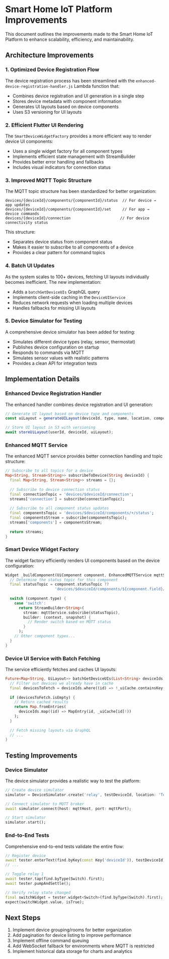 # Smart Home IoT Platform Improvements

This document outlines the improvements made to the Smart Home IoT Platform to enhance scalability, efficiency, and maintainability.

## Architecture Improvements

### 1. Optimized Device Registration Flow

The device registration process has been streamlined with the `enhanced-device-registration-handler.js` Lambda function that:

- Combines device registration and UI generation in a single step
- Stores device metadata with component information
- Generates UI layouts based on device components
- Uses S3 versioning for UI layouts

### 2. Efficient Flutter UI Rendering

The `SmartDeviceWidgetFactory` provides a more efficient way to render device UI components:

- Uses a single widget factory for all component types
- Implements efficient state management with StreamBuilder
- Provides better error handling and fallbacks
- Includes visual indicators for connection status

### 3. Improved MQTT Topic Structure

The MQTT topic structure has been standardized for better organization:

```
devices/{deviceId}/components/{componentId}/status  // For device → app updates
devices/{deviceId}/components/{componentId}/set     // For app → device commands
devices/{deviceId}/connection                      // For device connectivity status
```

This structure:
- Separates device status from component status
- Makes it easier to subscribe to all components of a device
- Provides a clear pattern for command topics

### 4. Batch UI Updates

As the system scales to 100+ devices, fetching UI layouts individually becomes inefficient. The new implementation:

- Adds a `batchGetDeviceUIs` GraphQL query
- Implements client-side caching in the `DeviceUIService`
- Reduces network requests when loading multiple devices
- Handles fallbacks for missing UI layouts

### 5. Device Simulator for Testing

A comprehensive device simulator has been added for testing:

- Simulates different device types (relay, sensor, thermostat)
- Publishes device configuration on startup
- Responds to commands via MQTT
- Simulates sensor values with realistic patterns
- Provides a clean API for integration tests

## Implementation Details

### Enhanced Device Registration Handler

The enhanced handler combines device registration and UI generation:

```javascript
// Generate UI layout based on device type and components
const uiLayout = generateUILayout(deviceId, type, name, location, components);

// Store UI layout in S3 with versioning
await storeUiLayout(userId, deviceId, uiLayout);
```

### Enhanced MQTT Service

The enhanced MQTT service provides better connection handling and topic structure:

```dart
// Subscribe to all topics for a device
Map<String, Stream<String>> subscribeToDevice(String deviceId) {
  final Map<String, Stream<String>> streams = {};
  
  // Subscribe to device connection status
  final connectionTopic = 'devices/$deviceId/connection';
  streams['connection'] = subscribe(connectionTopic);
  
  // Subscribe to all component status updates
  final componentsTopic = 'devices/$deviceId/components/+/status';
  final componentsStream = subscribe(componentsTopic);
  streams['components'] = componentsStream;
  
  return streams;
}
```

### Smart Device Widget Factory

The widget factory efficiently renders UI components based on the device configuration:

```dart
Widget _buildComponent(UiComponent component, EnhancedMQTTService mqttService, String deviceId) {
  // Determine the status topic for this component
  final statusTopic = component.statusTopic ?? 
                      'devices/$deviceId/components/${component.field}/status';
  
  switch (component.type) {
    case 'switch':
      return StreamBuilder<String>(
        stream: mqttService.subscribe(statusTopic),
        builder: (context, snapshot) {
          // Render switch based on MQTT status
        }
      );
    // Other component types...
  }
}
```

### Device UI Service with Batch Fetching

The service efficiently fetches and caches UI layouts:

```dart
Future<Map<String, UiLayout>> batchGetDeviceUIs(List<String> deviceIds) async {
  // Filter out devices we already have in cache
  final devicesToFetch = deviceIds.where((id) => !_uiCache.containsKey(id)).toList();
  
  if (devicesToFetch.isEmpty) {
    // Return cached results
    return Map.fromEntries(
      deviceIds.map((id) => MapEntry(id, _uiCache[id]!))
    );
  }
  
  // Fetch missing layouts via GraphQL
  // ...
}
```

## Testing Improvements

### Device Simulator

The device simulator provides a realistic way to test the platform:

```dart
// Create device simulator
simulator = DeviceSimulator.create('relay', testDeviceId, location: 'Test Room');

// Connect simulator to MQTT broker
await simulator.connect(host: mqttHost, port: mqttPort);

// Start simulator
simulator.start();
```

### End-to-End Tests

Comprehensive end-to-end tests validate the entire flow:

```dart
// Register device
await tester.enterText(find.byKey(const Key('deviceId')), testDeviceId);
// ...

// Toggle relay 1
await tester.tap(find.byType(Switch).first);
await tester.pumpAndSettle();

// Verify relay state changed
final switchWidget = tester.widget<Switch>(find.byType(Switch).first);
expect(switchWidget.value, isTrue);
```

## Next Steps

1. Implement device grouping/rooms for better organization
2. Add pagination for device listing to improve performance
3. Implement offline command queuing
4. Add WebSocket fallback for environments where MQTT is restricted
5. Implement historical data storage for charts and analytics